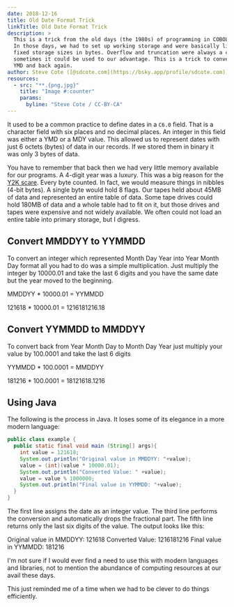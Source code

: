 ```yaml
---
date: 2018-12-16
title: Old Date Format Trick
linkTitle: Old Date Format Trick
description: >
  This is a trick from the old days (the 1980s) of programming in COBOL and RPG. 
  In those days, we had to set up working storage and were basically limited to 
  fixed storage sizes in bytes. Overflow and truncation were always a concern but 
  sometimes it could be used to our advantage. This is a trick to convert MDY to 
  YMD and back again.
author: Steve Cote ([@sdcote.com](https://bsky.app/profile/sdcote.com))
resources:
  - src: "**.{png,jpg}"
    title: "Image #:counter"
    params:
      byline: "Steve Cote / CC-BY-CA"
---
```

It used to be a common practice to define dates in a `C6.0` field. That is a character field with six places and no decimal places. An integer in this field was either a YMD or a MDY value. This allowed us to represent dates with just 6 octets (bytes) of data in our records. If we stored them in binary it was only 3 bytes of data.

You have to remember that back then we had very little memory available for our programs. A 4-digit year was a luxury. This was a big reason for the [Y2K scare](https://en.wikipedia.org/wiki/Year_2000_problem). Every byte counted. In fact, we would measure things in nibbles (4-bit bytes). A single byte would hold 8 flags. Our tapes held about 45MB of data and represented an entire table of data. Some tape drives could hold 180MB of data and a whole table had to fit on it, but those drives and tapes were expensive and not widely available. We often could not load an entire table into primary storage, but I digress.

## Convert MMDDYY to YYMMDD
To convert an integer which represented Month Day Year into Year Month Day format all you had to do was a simple multiplication. Just multiply the integer by 10000.01 and take the last 6 digits and you have the same date but the year moved to the beginning.

MMDDYY * 10000.01 = YYMMDD

121618 * 10000.01 = 1216181216.18

## Convert YYMMDD to MMDDYY
To convert back from Year Month Day to Month Day Year just multiply your value by 100.0001 and take the last 6 digits

YYMMDD * 100.0001 = MMDDYY

181216 * 100.0001 = 18121618.1216

## Using Java
The following is the process in Java. It loses some of its elegance in a more modern language:

```java
public class example {
  public static final void main (String[] args){
    int value = 121618;
    System.out.println("Original value in MMDDYY: "+value);
    value = (int)(value * 10000.01);
    System.out.println("Converted Value: " +value);
    value = value % 1000000;
    System.out.println("Final value in YYMMDD: "+value);
  }
}
```

The first line assigns the date as an integer value. The third line performs the conversion and automatically drops the fractional part. The fifth line returns only the last six digits of the value. The output looks like this:

Original value in MMDDYY: 121618
Converted Value: 1216181216
Final value in YYMMDD: 181216

I'm not sure if I would ever find a need to use this with modern languages and libraries, not to mention the abundance of computing resources at our avail these days.

This just reminded me of a time when we had to be clever to do things efficiently.

